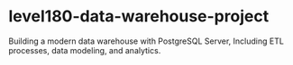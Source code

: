# level180-data-warehouse-project
Building a modern data warehouse with PostgreSQL Server, Including ETL processes, data modeling, and analytics.
